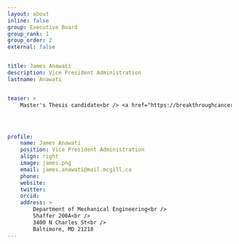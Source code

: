 ```yaml
---
layout: about
inline: false
group: Executive Board
group_rank: 1
group_order: 2
external: false


title: James Anawati
description: Vice President Administration
lastname: Anawati


teaser: >
    Master's Thesis candidate<br /> <a href="https://breakthroughcancer.org/">Controls Lab</a> working on simulation and modelling of bio-inspired indoor airships




profile:
    name: James Anawati
    position: Vice President Administration
    align: right
    image: james.png
    email: james.anawati@mail.mcgill.ca
    phone: 
    website: 
    twitter: 
    orcid: 
    address: >
        Department of Mechanical Engineering<br />
        Shaffer 200A<br />
        3400 N Charles St<br />        
        Baltimore, MD 21218
---
```






